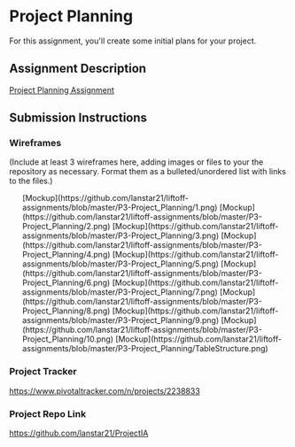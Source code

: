 # Project Planning
For this assignment, you'll create some initial plans for your project.

## Assignment Description
[Project Planning Assignment](https://education.launchcode.org/liftoff/assignments/planning/)

## Submission Instructions

### Wireframes

(Include at least 3 wireframes here, adding images or files to your the repository as necessary. Format them as a bulleted/unordered list with links to the files.)
<ul>
[Mockup](https://github.com/lanstar21/liftoff-assignments/blob/master/P3-Project_Planning/1.png)
[Mockup](https://github.com/lanstar21/liftoff-assignments/blob/master/P3-Project_Planning/2.png)
[Mockup](https://github.com/lanstar21/liftoff-assignments/blob/master/P3-Project_Planning/3.png)
[Mockup](https://github.com/lanstar21/liftoff-assignments/blob/master/P3-Project_Planning/4.png)
[Mockup](https://github.com/lanstar21/liftoff-assignments/blob/master/P3-Project_Planning/5.png)
[Mockup](https://github.com/lanstar21/liftoff-assignments/blob/master/P3-Project_Planning/6.png)
[Mockup](https://github.com/lanstar21/liftoff-assignments/blob/master/P3-Project_Planning/7.png)
[Mockup](https://github.com/lanstar21/liftoff-assignments/blob/master/P3-Project_Planning/8.png)
[Mockup](https://github.com/lanstar21/liftoff-assignments/blob/master/P3-Project_Planning/9.png)
[Mockup](https://github.com/lanstar21/liftoff-assignments/blob/master/P3-Project_Planning/10.png)
[Mockup](https://github.com/lanstar21/liftoff-assignments/blob/master/P3-Project_Planning/TableStructure.png)
</ul>

### Project Tracker

https://www.pivotaltracker.com/n/projects/2238833

### Project Repo Link

https://github.com/lanstar21/ProjectIA